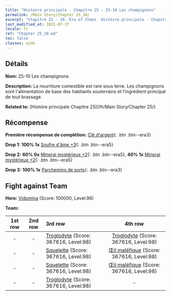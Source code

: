 ```yaml
---
title: "Histoire principale - Chapitre 25 - 25-10 Les champignons"
permalink: /Main Story/Chapter 25_10/
excerpt: "Chapitre 25 - 10. Era of Chaos  Histoire principale - Chapitre 25_10. 25-10 Les champignons"
last_modified_at: 2021-07-27
locale: fr
ref: "Chapter 25_10.md"
toc: false
classes: wide
---
```


## Détails

 **Nom:** 25-10 Les champignons

 **Description:** La nourriture comestible est rare sous terre. Les champignons sont l'alimentation de base des habitants souterrains et l'ingrédient principal de tout brassage.

 **Related to:** [Histoire principale Chapitre 25](/fr/Main Story/Chapter 25/)

## Récompense

 **Première récompense de complétion:** [Clé d'argent](/ItemsFR/con_693/){: .btn .btn--era3}

 **Drop 1:** **100% 1x** [Soufre d'âme +3](/ItemsFR/mat_85/){: .btn .btn--era5}

 **Drop 2:** **60% 0x** [Minerai mystérieux +2](/ItemsFR/mat_75/){: .btn .btn--era5}, **40% 1x** [Minerai mystérieux +2](/ItemsFR/mat_75/){: .btn .btn--era5}

 **Drop 3:** **100% 1x** [Parchemins de sorts](/ItemsFR/con_694/){: .btn .btn--era3}


## Fight against Team
 **Hero:** [Vidomina](/fr/heroes/Vidomina/) (Score: 100000, Level:96)

 **Team:**


  | 1st row | 2nd row | 3rd row | 4th row |
  |:----:|:----:|:----|:----:|
  | - | - | [Troglodyte](/fr/units/Troglodyte/) (Score: 367616, Level:98)  | [Troglodyte](/fr/units/Troglodyte/) (Score: 367616, Level:98)  |
  | - | - | [Squelette](/fr/units/Skeleton/) (Score: 367616, Level:98)  | [Œil maléfique](/fr/units/Beholder/) (Score: 367616, Level:98)  |
  | - | - | [Squelette](/fr/units/Skeleton/) (Score: 367616, Level:98)  | [Œil maléfique](/fr/units/Beholder/) (Score: 367616, Level:98)  |
  | - | - | [Troglodyte](/fr/units/Troglodyte/) (Score: 367616, Level:98)  | - |


